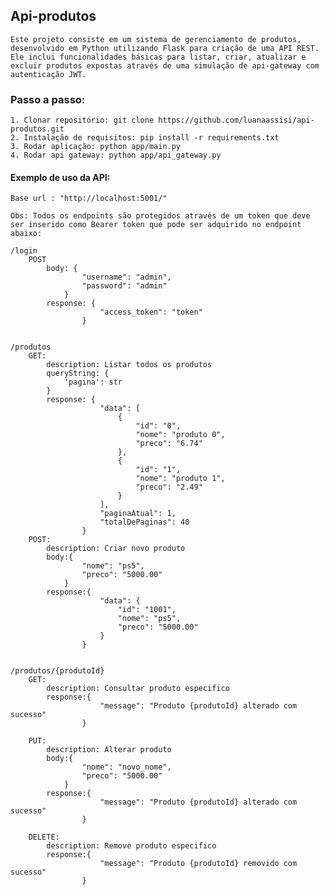 ## Api-produtos

    Este projeto consiste em um sistema de gerenciamento de produtos, desenvolvido em Python utilizando Flask para criação de uma API REST. Ele inclui funcionalidades básicas para listar, criar, atualizar e excluir produtos expostas através de uma simulação de api-gateway com autenticação JWT.

### Passo a passo:

    1. Clonar repositório: git clone https://github.com/luanaassisi/api-produtos.git
    2. Instalação de requisitos: pip install -r requirements.txt
    3. Rodar aplicação: python app/main.py 
    4. Rodar api gateway: python app/api_gateway.py

#### Exemplo de uso da API:

    Base url : "http://localhost:5001/"

    Obs: Todos os endpoints são protegidos através de um token que deve ser inserido como Bearer token que pode ser adquirido no endpoint abaixo:

    /login
        POST
            body: {
                    "username": "admin",
                    "password": "admin"
                }
            response: {
                        "access_token": "token"
                    }


    /produtos
        GET:
            description: Listar todos os produtos
            queryString: {
                'pagina': str
            }
            response: {
                        "data": [
                            {
                                "id": "0",
                                "nome": "produto 0",
                                "preco": "6.74"
                            },
                            {
                                "id": "1",
                                "nome": "produto 1",
                                "preco": "2.49"
                            }
                        ],
                        "paginaAtual": 1,
                        "totalDePaginas": 40
                    }
        POST:
            description: Criar novo produto
            body:{
                    "nome": "ps5",
                    "preco": "5000.00"
                }
            response:{
                        "data": {
                            "id": "1001",
                            "nome": "ps5",
                            "preco": "5000.00"
                        }
                    }


    /produtos/{produtoId}
        GET:
            description: Consultar produto especifico
            response:{
                        "message": "Produto {produtoId} alterado com sucesso"
                    }

        PUT:
            description: Alterar produto
            body:{
                    "nome": "novo_nome",
                    "preco": "5000.00"
                }
            response:{
                        "message": "Produto {produtoId} alterado com sucesso"
                    }

        DELETE:
            description: Remove produto especifico
            response:{
                        "message": "Produto {produtoId} removido com sucesso"
                    }

